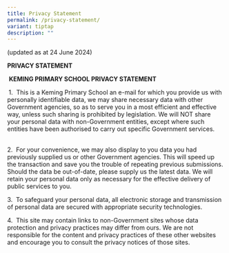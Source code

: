 ```yaml
---
title: Privacy Statement
permalink: /privacy-statement/
variant: tiptap
description: ""
---
```

<p>(updated as at 24 June 2024)</p>
<p><strong>PRIVACY STATEMENT</strong>
</p>
<p>&nbsp;<strong>KEMING PRIMARY SCHOOL PRIVACY STATEMENT</strong>
</p>
<p><strong>&nbsp;</strong>1.&nbsp; This is a Keming Primary School an e-mail
for which you provide us with personally identifiable data, we may share
necessary data with other Government agencies, so as to serve you in a
most efficient and effective way, unless such sharing is prohibited by
legislation. We will NOT share your personal data with non-Government entities,
except where such entities have been authorised to carry out specific Government
services.&nbsp;&nbsp;&nbsp;&nbsp; &nbsp;</p>
<p>2.&nbsp; For your convenience, we may also display to you data you had
previously supplied us or other Government agencies. This will speed up
the transaction and save you the trouble of repeating previous submissions.
Should the data be out-of-date, please supply us the latest data. We will
retain your personal data only as necessary for the effective delivery
of public services to you.&nbsp;&nbsp;&nbsp;&nbsp; &nbsp;</p>
<p>3.&nbsp; To safeguard your personal data, all electronic storage and transmission
of personal data are secured with appropriate security technologies.&nbsp;&nbsp;&nbsp;&nbsp;
&nbsp;</p>
<p>4.&nbsp; This site may contain links to non-Government sites whose data
protection and privacy practices may differ from ours. We are not responsible
for the content and privacy practices of these other websites and encourage
you to consult the privacy notices of those sites.</p>
<p></p>